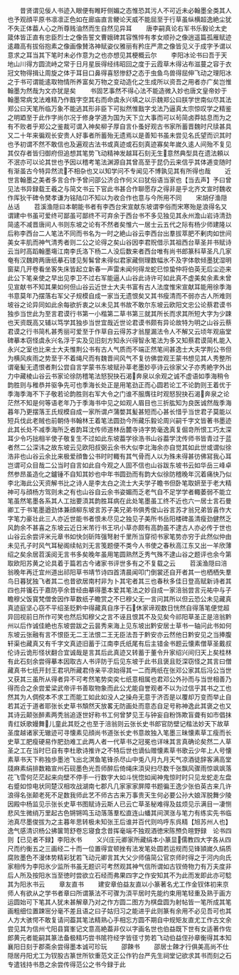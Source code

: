 <!-- { "loadSidebar": true } -->
　　昔贤谓见佞人书迹入眼便有睢盱侧媚之态惟恐其污人不可近未必翰墨全类其人也予观顔平原书凛凛正色如在廊庙直言鲠论天威不能屈至于行草虽纵横超逸絶尘犹不失正体葢人心之所尊贱油然而生自然见异耳
　　唐李嗣真论右军书乐毅论太史箴体皆正直有忠臣烈士之像告誓文曹娥碑其容憔悴有孝女顺孙之像逍遥篇孤雁赋迹逺趣高有拔俗抱素之像画像賛洛神赋姿仪雅丽有矜庄严肃之像皆见义于成字予谓以意求之耳当其下笔时未必作意为之也亦想见其梗概云尔
　　李阳冰论书曰吾于天地山川得方圆流峙之常于日月星辰得经纬昭回之度于云霞草木得沾布滋蔓之容于衣冠文物得揖让周旋之体于耳目口鼻得喜怒惨舒之态于虫鱼鸟兽得屈伸飞动之理阳冰之于书可谓能逺取物情所养富矣万物之变动造化之生成所以资吾之用者亦广矣岂惟翰墨为然哉为文亦犹是矣
　　书固艺事然不得心法不能造微入妙也唐文皇帝妙于翰墨常病戈法难精乃作戬字空其右而命虞永兴填之以示魏郑公曰朕学世南似尽其法郑公曰天笔所临万象不能逃其形非臣下可拟然惟戬字戈法乃逼真太宗惊叹学之精鉴之明廼至于此作字尚尔况于修身学道为国为天下立大事而可以茍简卤莽姑息而为之有不败者乎郑公之鉴裁可谓入神矣柳子厚自言仆蚤好观古书家所蓄晋魏时尺牍甚具又二十年来徧观长安贵人好事者所蓄殆无遗焉以是善知书虽未尝见名氏望而识其时也予初谓不然不敢信也及遍观古法书或真迹或石刻真迹寡矣年嵗久逺人间殆不复见其仅存者皆归御府但追想其笔势飞动精神发越耳石刻无生意然典型具在遗法頼以不泯亦可以论其世也予因以稽考笔法渊源自其曾高至于昆仍云来信乎其体逓变随时有渐虽古今特异然流不相杂也又以知学问不专闻见不博孰见其有所得也哉
　　近世言翰墨之美者多言合作予曾问邵公济合作何义曰犹俗语当家也【当去声】予曰曾见法书异録载王羲之与简文书云下官此书甚合作聊愿存之得非是乎北齐文宣时魏收作厍狄干碑令樊孝谦为铭陆卬不知以为收合作也意与今所用不同
　　宋胡仔渔隠丛话
　　苕溪渔隠曰本朝能书者有李西台宋宣献东坡谓李俗而宋寒殆是浪得名又谓建中书虽可爱终可鄙虽可鄙终不可弃余于西台书不多见独见其永州澹山岩诗清劲简逺不减晋唐间人书则东坡之论有不然者矣惟六一居士云五代之际有杨少师建隆以后称李西台二人笔法不同而书名为一时之絶山谷云李西台出羣拔萃肥不剰肉如世间美女丰肌而神气清秀者则二公之论得之矣山谷因李君贶借示其祖西台草圣并书赋诗云当时高蹈翰墨塲江南李氏洛下杨二人没后数来者西台唯有尚书郎篆科草圣凡几家奄有汉魏跨两唐纸摹石镂见髣髴曾未得似君家藏侧理数幅氷不及字体欹倾墨犹湿明窗棐几开卷看坐客失床皆起立新春一声雷未闻何得龙蛇巳惊蛰仲将伯英无后尘迩来此公下笔亲使之早出见李卫不过右军能逼人山谷此诗许可如此真不虚美矣余素未曾见宣献书不知其果如何但山谷云近世士大夫书富有古人法度惟宋宣献耳能用徐季海书意莫年乃摆落右军父子规模自成一家当无遗恨矣又其书瘦清而不弱亦古人所难则坡谷之论异同如此余每欲折衷之以未见其书故不敢尔东坡云欧阳文忠公论蔡君谟书独歩当世此为至言君谟行书第一小楷第二草书第三就其所长而求其所短大字为少踈也天资既高又辅以笃学其独歩当世宜哉近世论君谟书颇有异论故特为明之山谷云蔡君谟之行书简札甚秀丽可爱至于作草自云得苏才翁屋漏法令人不解又云顷年观庙堂碑摹本窃怪虞永兴名浮于实及见旧刻方知永兴得智永笔法为多又知蔡君谟简札能入永兴之室也比来士大夫惟荆公书有古人气质而不端正然笔间甚逸士大夫学荆公书但为横风疾雨之势至于不着绳尺而有魏晋间风气不复彷佛尝观王蒙书想见其人秀整所谓毫髪无遗恨者荆公尝自言学蒙书东坡赋孙莘老墨妙亭诗云徐家父子亦秀絶字外出力中藏棱山谷云书家论徐防稽笔法怒猊抉石渴奔泉以余观之诚不虚语如季海稍令韵胜则与稚恭并驱争先可也季海长处正是用笔劲正而心圆若论工不论韵则王着优于季海季海不下子敬若论韵胜则右军大令之门谁不服膺往时观怒猊抉石渴奔泉之论茫然不知是何等语老年乃于季海书中见之如观人眉目也三折肱知为良医诚然哉季海暮年乃更摆落王氏规模自成一家所谓卢蒲嫳其髪甚短而心甚长惜乎当世君子莫能以短兵伐此老贼也前朝侍书翰林王着笔法圆劲今所藏乐毅论周兴嗣千字文皆著书墨迹此其长处不减季海所乏者韵耳沈传师道林岳麓寺诗字势毫逸真复倔竒所恨工巧太深耳少令巧拙相半使子敬复生不过如此东坡葢学徐浩书山谷葢学沈传师书皆青过于蓝者然二公深讳之故东坡云见欧阳叔弼云余书大似李北海余亦自觉其如此世或谓似徐浩非也山谷云余比来极爱顔鲁公书时时輙有其气骨而人以为殊未得甚彷佛冩我心耳岂谓可众目哉二公当时自言如此自今观之人固不信也山谷跋东坡书云如华岳三峰卓然参昂虽造化之鑪锤不自知其妙也中年书圆劲而有韵大似徐防稽晚年沉着痛快乃似李北海此公天资解书比之诗人是李太白之流士大夫学子瞻书但卧笔取妍至于老大精神可与顔杨方驾则未之有也山谷自云余书姿媚而乏老气自不足学学者輙萎弱不能立笔虽然笔墨各系其人工拙要湏其韵胜耳病在此处笔墨虽工终不近也六一居士言石曼卿工于书笔墨遒劲体兼顔柳东坡言苏子美兄弟书俱秀俊山谷言苏才翁兄弟皆喜作大字笔力豪壮此三人亦近世能书者恨未尽见之独见子美所书岳阳楼碑虽清瘦劲健然乏风韵余不甚喜之东坡云近日米芾行书王巩小草亦颇有高韵虽不逮古人亦必传于世也山谷云余尝评米元章书如快剑斫阵强弩射千里所当穿彻书家笔势亦穷于此然似仲由未见孔子时风气耳秘阁续帖刘无言笺题便不类今人书使之春秋高江东又出一羊欣薄绍之矣余居苕溪阅无言书多矣晚年虽用笔圆熟然乏秀气殊不逮山谷之题评也余今第取欧阳苏黄之论具着于篇若古今诸家书评世多有之不复载之云
　　苕溪渔隠曰涪翁晚年再迁宜州道出祁阳草书靖节诗四首清晨闻叩门倒裳还自开者其一也栖栖失羣鸟日暮犹独飞者其二也昔欲居南村非为卜其宅者其三也春秋多佳日登高赋新诗者其四也并镵石于嘉防亭余昔经由摹得墨本爱其笔法之妙自成一家涪翁尝言元祐中与子瞻穆父饭寳梵僧舍因作草数纸子瞻赏之不巳穆父无一言问其所以但云恐公未见藏真真迹庭坚心窃不平绍圣贬黔中得藏真自序于石休家谛观数日恍然自得落笔便觉超异回视前日所作可笑也然后知穆父之言不诬且恨其不及见矣今祁阳草圣正是涪翁黔州以后作诚佳絶也东坡尝跋之云昙秀来海上见东坡出黔安居士草书一轴问此书如何东坡云张融有言不恨臣无二王法恨二王无臣法吾于黔安亦云然他日黔安见之当捧腹轩渠也藏真又有千字文真迹旧蓄于江南李氏纸尾有后主错金书题云懐素僧草圣戴叔伦诗云诡形怪状翻合宜诚哉是言其后此真迹又转蓄于董令升家绍兴间归天上矣桂林有此石刻余尝得摹本因取古人书评防于后见东坡于此书且褒且贬深窃怪之其言曰僧藏真书七纸开封王君巩所藏君侍亲平凉始得其一二而两纸在张邓公家其后冯公当世又获其三虽所从得者异不可考然笔势奕奕七纸意相属也君邓公外孙而与当世相善乃得而合之余尝爱梁武帝评书善取物象而此公尤能自誉观者不以为过信乎其书之工也然其为人倜傥本不求工而能工如此如没人之操舟无意于济否是以覆却万变而举止自若其近于道者耶张长史草书頽然天放畧无防画处而意态自足号称神逸此其褒之也又其诗云颠张醉素两秃翁追逐世好称书工何曾梦见王与钟妄自粉饰欺盲聋有如市倡抹青红妖歌嫚舞儿童此其贬之也至于涪翁则云张长史书郎官防壁记楷法妙天下故草圣度越诸家无辙迹可寻懐素见顔尚书道张长史书意故独入笔墨三昧懐素草工瘦而长史草工肥瘦硬易作肥劲难工此两人者一代草书之冠冕也详味其言真确论矣然二人草圣之工在当时巳自有李杜歌诗推许之不特后世也谪仙赠懐素草书歌云少年上人号懐素草书天下称独歩墨池飞出北溟鱼笔锋杀尽山中兎八月九月天气凉酒徒辞客满高堂牋麻素绢排数箱宣州石砚墨色光吾师醉后倚绳床湏臾扫尽数千张飘风骤雨惊飒飒落花飞雪何茫茫起来向壁不停手一行数字大如斗恍惚如闻神鬼惊时时只见龙蛇走左盘右蹙如惊电状同楚汉相攻战湖南七郡凡几家家家屏障书题徧王逸少张伯英古来几许浪得名张颠老死不足数我师此艺不师古古来万事贵天生何必要公孙大娘浑脱舞少陵因殿中杨监见示张长史草书图赋诗云斯人已云亡草圣秘难得及兹烦见示满目一凄恻悲风生微绡万里起古色锵锵鸣玉动落落羣松直连山蟠其间溟涨与笔力有练实先书临池真尽墨俊拔为之主暮年思转极未知张王后谁并百代则呜呼东呉精【旭苏州人也】逸气感清识杨公拂箧笥舒卷忘寝食念昔挥毫端不独观酒徳宋陈槱负暄野録　论书四则【已见者不録】李阳氷书
　　义兴庄元卿家所藏绢本小篆显儒教四大字各从四尺而约衡五之三画经二十而一位置得宜顿挫有法发笔处圆若运规而见锋頴嵗久绢质腐败墨色不漫体势精彩犹若飞动元卿言其大父少师僖简公官京师时得之于河内向氏家相传为李阳氷少监所书虽无题识可考然观其神气信所谓如古钗倚物力有万夫度非后人所及按阳氷当至徳时尝欲立石经而弗果四字之作安知其不为此而发即此亦可騐其为阳氷书云
　　章友直书
　　建安章伯益友直以小篆著名尤工作金钗体初来京师人有欲从之学书者章曰所谓篆法不可骤为湏平居时先能约束用笔轻重及熟于画方运圆始可下笔其人犹未甚解章乃对之作方圆二图方为棋盘圆为射帖皆一笔所成其笔画粗细位置踈宻分毫不差且语之曰子姑归习之能进乎此则篆有余用不必见吾可也其人方大骇愕不敢复请问葢其笔法精熟心手相忘方圆不期自中规矩友直尤工作古文余尝见其为信州弋阳县寳峯记文意高絶葢非仅以字画名世也伯益既下世有女适著作佐郎黄元者能嗣其篆法备极精巧尝书隂符经字皆径寸势若飞动伯益侄孙章衡得其本知襄阳日刻于郡斋余尝得墨本诚可珍玩
　　邵餗书
　　邵居士餗才行俱美高尚不仕隠居丹阳尤工为钗股古篆世所钦重范文正公作钓台严先生祠堂记欲求其书而刻之石专遣钱持书恳之余尝传得范公之书今録于此
